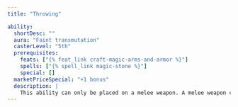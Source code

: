 ```yaml
---
title: "Throwing"

ability:
  shortDesc: ""
  aura: "Faint transmutation"
  casterLevel: "5th"
  prerequisites:
    feats: ["{% feat_link craft-magic-arms-and-armor %}"]
    spells: ["{% spell_link magic-stone %}"]
    special: []
  marketPriceSpecial: "+1 bonus"
  description: |
    This ability can only be placed on a melee weapon. A melee weapon crafted with this ability gains a range increment of 10 feet and can be thrown by a wielder proficient in its normal use.
---
```


